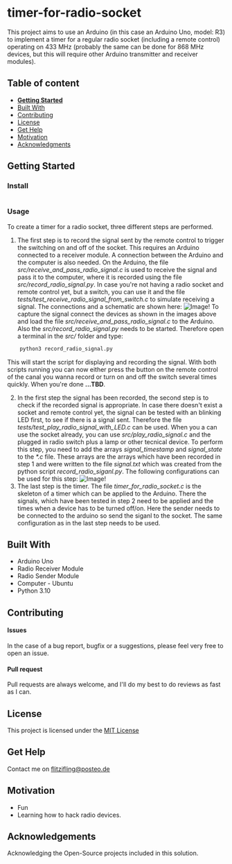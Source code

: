 # timer-for-radio-socket

This project aims to use an Arduino (in this case an Arduino Uno, model: R3) to implement a timer for a regular radio socket (including a remote control) operating on 433 MHz (probably the same can be done for 868 MHz devices, but this will require other Arduino transmitter and receiver modules).

## Table of content

- [**Getting Started**](#getting-started)
- [Built With](#built-with)
- [Contributing](#contributing)
- [License](#license)
- [Get Help](#get-help)
- [Motivation](#motivation)
- [Acknowledgments](#acknowledgements)

## Getting Started


### Install
```console

```

### Usage
To create a timer for a radio socket, three different steps are performed.
1. The first step is to record the signal sent by the remote control to trigger the switching on and off of the socket. This requires an Arduino connected to a receiver module. A connection between the Arduino and the computer is also needed. On the Arduino, the file *src/receive_and_pass_radio_signal.c* is used to receive the signal and pass it to the computer, where it is recorded using the file *src/record_radio_signal.py*. In case you're not having a radio socket and remote control yet, but a switch, you can use it and the file *tests/test_receive_radio_signal_from_switch.c* to simulate receiving a signal.
    The connections and a schematic are shown here:
![Image!]()
    To capture the signal connect the devices as shown in the images above and load the file *src/receive_and_pass_radio_signal.c* to the Arduino. Also the *src/record_radio_signal.py* needs to be started. Therefore open a terminal in the *src/* folder and type:
    
```sh
    python3 record_radio_signal.py
```
   This will start the script for displaying and recording the signal. With both scripts running you can now either press the button on the remote control of the canal you wanna record or turn on and off the switch several times quickly. When you're done **...TBD**. 
 
2. In the first step the signal has been recorded, the second step is to check if the recorded signal is appropriate. In case there doesn't exist a socket and remote control yet, the signal can be tested with an blinking LED first, to see if there is a signal sent. Therefore the file *tests/test_play_radio_signal_with_LED.c* can be used. When you a can use the socket already, you can use *src/play_radio_signal.c* and the plugged in radio switch plus a lamp or other tecnical device. To perform this step, you need to add the arrays *signal_timestamp* and *signal_state* to the *\*.c* file. These arrays are the arrays which have been recorded in step 1 and were written to the file *signal.txt* which was created from the python script *record_radio_siganl.py*. The following configurations can be used for this step:
![Image!]()
3. The last step is the timer. The file *timer_for_radio_socket.c* is the skeleton of a timer which can be applied to the Arduino. There the signals, which have been tested in step 2 need to be applied and the times when a device has to be turned off/on. Here the sender needs to be connected to the arduino so send the siganl to the socket. The same configuration as in the last step needs to be used.

## Built With
* Arduino Uno
* Radio Receiver Module
* Radio Sender Module
* Computer - Ubuntu
* Python 3.10

## Contributing

#### Issues
In the case of a bug report, bugfix or a suggestions, please feel very free to open an issue.

#### Pull request
Pull requests are always welcome, and I'll do my best to do reviews as fast as I can.

## License

This project is licensed under the [MIT License](https://github.com/this/project/blob/master/LICENSE)

## Get Help
Contact me on flitzifling@posteo.de

## Motivation
* Fun
* Learning how to hack radio devices.

## Acknowledgements
Acknowledging the Open-Source projects included in this solution.

